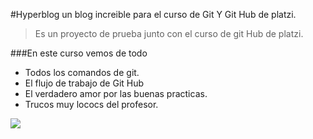#Hyperblog
un blog increible para el curso de Git Y Git Hub de platzi.
> Es un proyecto de prueba  junto con el curso de git Hub de platzi. 

###En este curso vemos de todo
- Todos los comandos de git. 
- El flujo de trabajo de Git Hub
- El verdadero amor por las buenas practicas.
- Trucos muy lococs del profesor.

![](https://portswigger.net/cms/images/54/14/6efb9bc5d143-article-190612-github-body-text.jpg)
